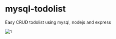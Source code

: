 # mysql-todolist
Easy CRUD todolist using mysql, nodejs and express

![1](https://user-images.githubusercontent.com/114919739/229099708-361e1f03-47df-4e49-8653-d02f74493906.jpg)

